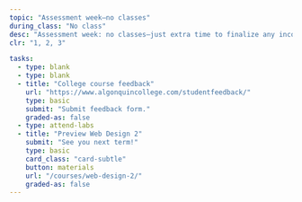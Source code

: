 ```yaml
---
topic: "Assessment week—no classes"
during_class: "No class"
desc: "Assessment week: no classes—just extra time to finalize any incomplete assignments."
clr: "1, 2, 3"

tasks:
  - type: blank
  - type: blank
  - title: "College course feedback"
    url: "https://www.algonquincollege.com/studentfeedback/"
    type: basic
    submit: "Submit feedback form."
    graded-as: false
  - type: attend-labs
  - title: "Preview Web Design 2"
    submit: "See you next term!"
    type: basic
    card_class: "card-subtle"
    button: materials
    url: "/courses/web-design-2/"
    graded-as: false
---
```

